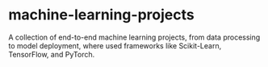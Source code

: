 # machine-learning-projects
A collection of end-to-end machine learning projects, from data processing to model deployment, where used frameworks like Scikit-Learn, TensorFlow, and PyTorch. 
